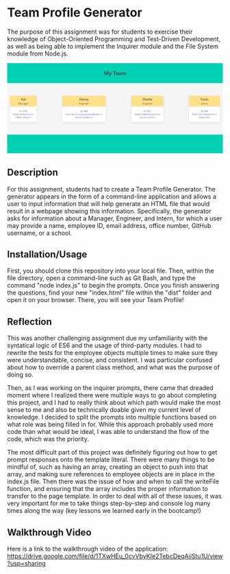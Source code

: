 # Team Profile Generator

The purpose of this assignment was for students to exercise their knowledge of Object-Oriented Programming and Test-Driven Development, as well as being able to implement the Inquirer module and the File System module from Node.js.


![alt text](./img/screenshot.PNG)


## Description

For this assignment, students had to create a Team Profile Generator.  The generator appears in the form of a command-line application and allows a user to input information that will help generate an HTML file that would result in a webpage showing this information.   Specifically, the generator asks for information about a Manager, Engineer, and Intern, for which a user may provide a name, employee ID, email address, office number, GitHub username, or a school.

## Installation/Usage

First, you should clone this repository into your local file. Then, within the file directory, open a command-line such as Git Bash, and type the command "node index.js" to begin the prompts. Once you finish answering the questions, find your new "index.html" file within the "dist" folder and open it on your browser.  There, you will see your Team Profile!

## Reflection

This was another challenging assignment due my unfamiliarity with the syntatical logic of ES6 and the usage of third-party modules.  I had to rewrite the tests for the employee objects multiple times to make sure they were understandable, concise, and consistent. I was particular confused about how to override a parent class method, and what was the purpose of doing so.

Then, as I was working on the inquirer prompts, there came that dreaded moment where I realized there were multiple ways to go about completing this project, and I had to really think about which path would make the most sense to me and also be technically doable given my current level of knowledge.  I decided to split the prompts into multiple functions based on what role was being filled in for. While this approach probably used more code than what would be ideal, I was able to understand the flow of the code, which was the priority.

The most difficult part of this project was definitely figuring out how to get prompt responses onto the template literal. There were many things to be mindful of, such as having an array, creating an object to push into that array, and making sure references to employee objects are in place in the index.js file. Then there was the issue of how and when to call the writeFile function, and ensuring that the array includes the proper information to transfer to the page template.  In order to deal with all of these issues, it was very important for me to take things step-by-step and console log many times along the way (key lessons we learned early in the bootcamp!)

## Walkthrough Video

Here is a link to the walkthrough video of the application: https://drive.google.com/file/d/1TXwHEu_0cvVbyKIe2TebcDeqAiiStu1U/view?usp=sharing